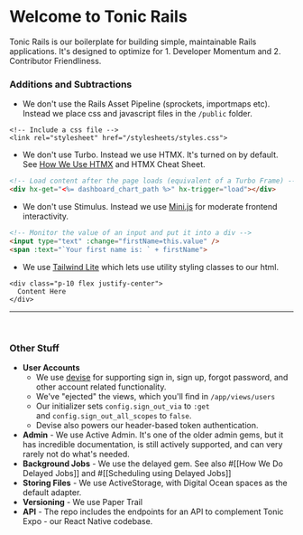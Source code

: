 # Welcome to Tonic Rails

Tonic Rails is our boilerplate for building simple, maintainable Rails applications. It's designed to optimize for 1. Developer Momentum and 2. Contributor Friendliness.

### Additions and Subtractions

- We don't use the Rails Asset Pipeline (sprockets, importmaps etc). Instead we place css and javascript files in the `/public` folder.

```
<!-- Include a css file -->
<link rel="stylesheet" href="/stylesheets/styles.css">
```
- We don't use Turbo. Instead we use HTMX. It's turned on by default. See [How We Use HTMX](/docs?file=htmx.md) and HTMX Cheat Sheet.

```html
<!-- Load content after the page loads (equivalent of a Turbo Frame) -->
<div hx-get="<%= dashboard_chart_path %>" hx-trigger="load"></div>
```

- We don't use Stimulus. Instead we use [Mini.js](https://vm.mini-js.com/) for moderate frontend interactivity.

```html
<!-- Monitor the value of an input and put it into a div -->
<input type="text" :change="firstName=this.value" />
<span :text="`Your first name is: ` + firstName">
```
- We use [Tailwind Lite](https://tailwind-lite.com/) which lets use utility styling classes to our html.

```
<div class="p-10 flex justify-center">
  Content Here
</div>
```

---
<br/>

### Other Stuff

- **User Accounts** 
  - We use [devise](https://github.com/heartcombo/devise) for supporting sign in, sign up, forgot password, and other account related functionality.
  - We've "ejected" the views, which you'll find in `/app/views/users`
  - Our initializer sets `config.sign_out_via` to `:get` and `config.sign_out_all_scopes` to `false`.
  - Devise also powers our header-based token authentication. 
- **Admin** - We use Active Admin. It's one of the older admin gems, but it has incredible documentation, is still actively supported, and can very rarely not do what's needed.
- **Background Jobs** - We use the delayed gem. See also #[[How We Do Delayed Jobs]] and #[[Scheduling using Delayed Jobs]]
- **Storing Files** - We use ActiveStorage, with Digital Ocean spaces as the default adapter. 
- **Versioning** - We use Paper Trail
- **API** - The repo includes the endpoints for an API to complement Tonic Expo - our React Native codebase.
